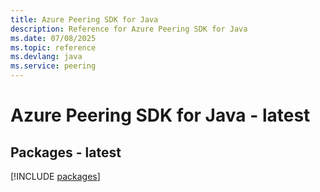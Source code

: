 ```yaml
---
title: Azure Peering SDK for Java
description: Reference for Azure Peering SDK for Java
ms.date: 07/08/2025
ms.topic: reference
ms.devlang: java
ms.service: peering
---
```

# Azure Peering SDK for Java - latest
## Packages - latest
[!INCLUDE [packages](peering-index.md)]